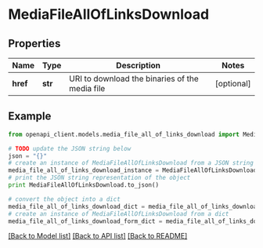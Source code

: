 # MediaFileAllOfLinksDownload


## Properties
Name | Type | Description | Notes
------------ | ------------- | ------------- | -------------
**href** | **str** | URI to download the binaries of the media file | [optional] 

## Example

```python
from openapi_client.models.media_file_all_of_links_download import MediaFileAllOfLinksDownload

# TODO update the JSON string below
json = "{}"
# create an instance of MediaFileAllOfLinksDownload from a JSON string
media_file_all_of_links_download_instance = MediaFileAllOfLinksDownload.from_json(json)
# print the JSON string representation of the object
print MediaFileAllOfLinksDownload.to_json()

# convert the object into a dict
media_file_all_of_links_download_dict = media_file_all_of_links_download_instance.to_dict()
# create an instance of MediaFileAllOfLinksDownload from a dict
media_file_all_of_links_download_form_dict = media_file_all_of_links_download.from_dict(media_file_all_of_links_download_dict)
```
[[Back to Model list]](../README.md#documentation-for-models) [[Back to API list]](../README.md#documentation-for-api-endpoints) [[Back to README]](../README.md)


